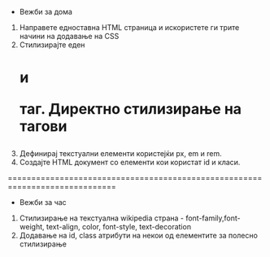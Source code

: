 - Вежби за дома

1. Направете едноставна HTML страница и искористете ги трите начини на додавање на CSS
2. Стилизирајте еден <h1> и <p> таг. Директно стилизирање на тагови
3. Дефинирај текстуални елементи користејќи px, em и rem.
4. Создајте HTML документ со елементи кои користат id и класи.

=============================================================================

- Вежби за час

1. Стилизирање на текстуална wikipedia страна - font-family,font-weight, text-align, color, font-style, text-decoration
2. Додавање на id, class атрибути на некои од елементите за полесно стилизирање
